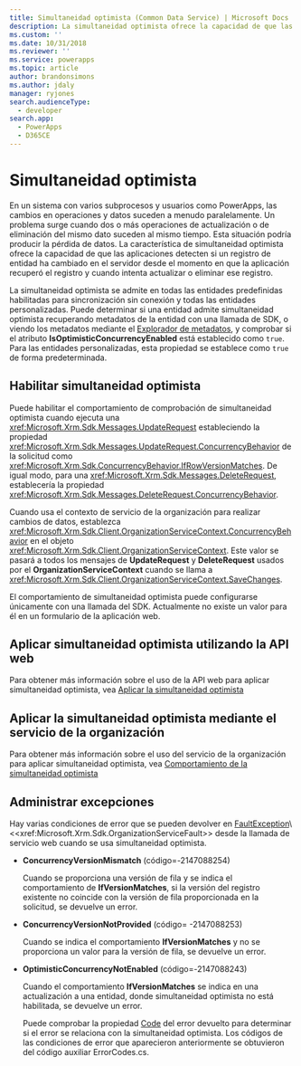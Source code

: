 ```yaml
---
title: Simultaneidad optimista (Common Data Service) | Microsoft Docs
description: La simultaneidad optimista ofrece la capacidad de que las aplicaciones detecten si un registro de entidad ha cambiado en el servidor desde el momento en que la aplicación recuperó el registro y cuando intenta actualizar o eliminar ese registro.
ms.custom: ''
ms.date: 10/31/2018
ms.reviewer: ''
ms.service: powerapps
ms.topic: article
author: brandonsimons
ms.author: jdaly
manager: ryjones
search.audienceType:
  - developer
search.app:
  - PowerApps
  - D365CE
---
```

# <a name="optimistic-concurrency"></a>Simultaneidad optimista

En un sistema con varios subprocesos y usuarios como PowerApps, las cambios en operaciones y datos suceden a menudo paralelamente. Un problema surge cuando dos o más operaciones de actualización o de eliminación del mismo dato suceden al mismo tiempo. Esta situación podría producir la pérdida de datos. La característica de simultaneidad optimista ofrece la capacidad de que las aplicaciones detecten si un registro de entidad ha cambiado en el servidor desde el momento en que la aplicación recuperó el registro y cuando intenta actualizar o eliminar ese registro.  
  
 La simultaneidad optimista se admite en todas las entidades predefinidas habilitadas para sincronización sin conexión y todas las entidades personalizadas. Puede determinar si una entidad admite simultaneidad optimista recuperando metadatos de la entidad con una llamada de SDK, o viendo los metadatos mediante el [Explorador de metadatos](browse-your-metadata.md), y comprobar si el atributo **IsOptimisticConcurrencyEnabled** está establecido como `true`. Para las entidades personalizadas, esta propiedad se establece como `true` de forma predeterminada.  
  
<a name="bkmk_enable"></a>   
## <a name="enable-optimistic-concurrency"></a>Habilitar simultaneidad optimista  
 Puede habilitar el comportamiento de comprobación de simultaneidad optimista cuando ejecuta una <xref:Microsoft.Xrm.Sdk.Messages.UpdateRequest> estableciendo la propiedad <xref:Microsoft.Xrm.Sdk.Messages.UpdateRequest.ConcurrencyBehavior> de la solicitud como <xref:Microsoft.Xrm.Sdk.ConcurrencyBehavior.IfRowVersionMatches>. De igual modo, para una <xref:Microsoft.Xrm.Sdk.Messages.DeleteRequest>, establecería la propiedad <xref:Microsoft.Xrm.Sdk.Messages.DeleteRequest.ConcurrencyBehavior>.  
  
 Cuando usa el contexto de servicio de la organización para realizar cambios de datos, establezca <xref:Microsoft.Xrm.Sdk.Client.OrganizationServiceContext.ConcurrencyBehavior> en el objeto <xref:Microsoft.Xrm.Sdk.Client.OrganizationServiceContext>. Este valor se pasará a todos los mensajes de **UpdateRequest** y **DeleteRequest** usados por el **OrganizationServiceContext** cuando se llama a <xref:Microsoft.Xrm.Sdk.Client.OrganizationServiceContext.SaveChanges>.  
  
 El comportamiento de simultaneidad optimista puede configurarse únicamente con una llamada del SDK. Actualmente no existe un valor para él en un formulario de la aplicación web.  
  
## <a name="apply-optimistic-concurrency-using-web-api"></a>Aplicar simultaneidad optimista utilizando la API web

Para obtener más información sobre el uso de la API web para aplicar simultaneidad optimista, vea [Aplicar la simultaneidad optimista](webapi/perform-conditional-operations-using-web-api.md##apply-optimistic-concurrency)


## <a name="apply-optimistic-concurrency-using-organization-service"></a>Aplicar la simultaneidad optimista mediante el servicio de la organización

Para obtener más información sobre el uso del servicio de la organización para aplicar simultaneidad optimista, vea [Comportamiento de la simultaneidad optimista](org-service/entity-operations-update-delete.md##optimistic-concurrency-behavior)
  
<a name="bkmk_handle"></a>   
## <a name="handle-exceptions"></a>Administrar excepciones  
 Hay varias condiciones de error que se pueden devolver en [FaultException](https://msdn.microsoft.com/library/ms576199\(v=vs.110\).aspx)\<<xref:Microsoft.Xrm.Sdk.OrganizationServiceFault>> desde la llamada de servicio web cuando se usa simultaneidad optimista.  
  
- **ConcurrencyVersionMismatch** (código=-2147088254)  
  
     Cuando se proporciona una versión de fila y se indica el comportamiento de **IfVersionMatches**, si la versión del registro existente no coincide con la versión de fila proporcionada en la solicitud, se devuelve un error.  
  
- **ConcurrencyVersionNotProvided** (código= -2147088253)  
  
     Cuando se indica el comportamiento **IfVersionMatches** y no se proporciona un valor para la versión de fila, se devuelve un error.  
  
- **OptimisticConcurrencyNotEnabled** (código=-2147088243)  
  
     Cuando el comportamiento **IfVersionMatches** se indica en una actualización a una entidad, donde simultaneidad optimista no está habilitada, se devuelve un error.  
  
  Puede comprobar la propiedad [Code](https://msdn.microsoft.com/library/system.servicemodel.faultexception.code\(v=vs.110\).aspx) del error devuelto para determinar si el error se relaciona con la simultaneidad optimista. Los códigos de las condiciones de error que aparecieron anteriormente se obtuvieron del código auxiliar ErrorCodes.cs.  
  
